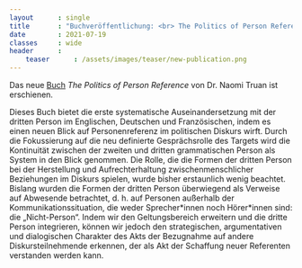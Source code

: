 ```yaml
---
layout      : single
title       : "Buchveröffentlichung: <br> The Politics of Person Reference"
date        : 2021-07-19 
classes     : wide
header      :
    teaser      : /assets/images/teaser/new-publication.png
---
```


Das neue [Buch](https://benjamins.com/catalog/pbns.320) *The Politics of Person Reference* von Dr. Naomi Truan ist erschienen. 

Dieses Buch bietet die erste systematische Auseinandersetzung mit der dritten Person im Englischen, Deutschen und Französischen, indem es einen neuen Blick auf Personenreferenz im politischen Diskurs wirft. Durch die Fokussierung auf die neu definierte Gesprächsrolle des Targets wird die Kontinuität zwischen der zweiten und dritten grammatischen Person als System in den Blick genommen. Die Rolle, die die Formen der dritten Person bei der Herstellung und Aufrechterhaltung zwischenmenschlicher Beziehungen im Diskurs spielen, wurde bisher erstaunlich wenig beachtet. Bislang wurden die Formen der dritten Person überwiegend als Verweise auf Abwesende betrachtet, d. h. auf Personen außerhalb der Kommunikationssituation, die weder Sprecher\*innen noch Hörer\*innen sind: die „Nicht-Person“. Indem wir den Geltungsbereich erweitern und die dritte Person integrieren, können wir jedoch den strategischen, argumentativen und dialogischen Charakter des Akts der Bezugnahme auf andere Diskursteilnehmende erkennen, der als Akt der Schaffung neuer Referenten verstanden werden kann.

